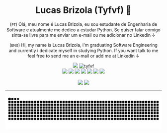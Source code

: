 
<div align="center">
  <h1>Lucas Brizola (Tyfvf) 🌱</h1>
</div>
  
<div align="center">
  <p>(ᴘᴛ) Olá, meu nome é Lucas Brizola, eu sou estudante de Engenharia de Software e atualmente me dedico a estudar Python. Se quiser falar comigo sinta-se livre para me enviar um e-mail ou me adicionar no Linkedin ↓</p>
  
  <p>(ᴇɴɢ) Hi, my name is Lucas Brizola, i'm graduating Software Engineering and currently i dedicate myself in studying Python. If you want talk to me feel free to send me an e-mail or add me at Linkedin ↓</p>
</div>

<div align="center">
  <picture>
    <source media="(prefers-color-scheme: dark)" srcset="https://github-readme-stats.vercel.app/api?username=tyfvf&show_icons=true&count_private=true&theme=midnight-purple">
    <source media="(prefers-color-scheme: light)" srcset="https://github-readme-stats.vercel.app/api?username=tyfvf&show_icons=true&count_private=true&theme=default">
    <img height='150em' src='https://github-readme-stats.vercel.app/api?username=tyfvf&show_icons=true&count_private=true&theme=midnight-purple'>
  </picture>
  <picture>
    <source media="(prefers-color-scheme: dark)" srcset="https://github-readme-streak-stats.herokuapp.com/?user=tyfvf&theme=midnight-purple">
    <source media="(prefers-color-scheme: light)" srcset="https://github-readme-streak-stats.herokuapp.com/?user=tyfvf&theme=default">
    <img height='150em' src="https://github-readme-streak-stats.herokuapp.com/?user=tyfvf&theme=midnight-purple" alt="tyfvf" />
  </picture>
</div>

<div align="center">
  <img height='50'  src="https://cdn.jsdelivr.net/gh/devicons/devicon/icons/html5/html5-original.svg" />
  <img height='50'  src="https://cdn.jsdelivr.net/gh/devicons/devicon/icons/css3/css3-original.svg" />
  <img height='50'  src="https://cdn.jsdelivr.net/gh/devicons/devicon/icons/javascript/javascript-original.svg" />
  <img height='50'  src="https://cdn.jsdelivr.net/gh/devicons/devicon/icons/php/php-original.svg" />
  <img height='50'  src="https://cdn.jsdelivr.net/gh/devicons/devicon/icons/python/python-original.svg" />
  <img height='50'  src="https://cdn.jsdelivr.net/gh/devicons/devicon/icons/mysql/mysql-original.svg" />
  <img height='50'  src="https://cdn.jsdelivr.net/gh/devicons/devicon/icons/jupyter/jupyter-original-wordmark.svg" />
</div><br>

<div align="center">
  <a target="_blank" href='https://mail.google.com/mail/?view=cm&fs=1&to=lucas.brizola.fontoura@gmail.com&su=Hi&body=Say-Something'><img src='https://img.shields.io/badge/Gmail-D14836?style=for-the-badge&logo=gmail&logoColor=white'></a>
  <a target="_blank" href='https://www.linkedin.com/in/lucasbrizola/'><img src='https://img.shields.io/badge/LinkedIn-0077B5?style=for-the-badge&logo=linkedin&logoColor=white'></a>
</div>

---

<div align="center">
  <img alt="github-snake" src="https://github.com/tyfvf/tyfvf/blob/output/github-contribution-grid-snake.svg"> 
</div>
